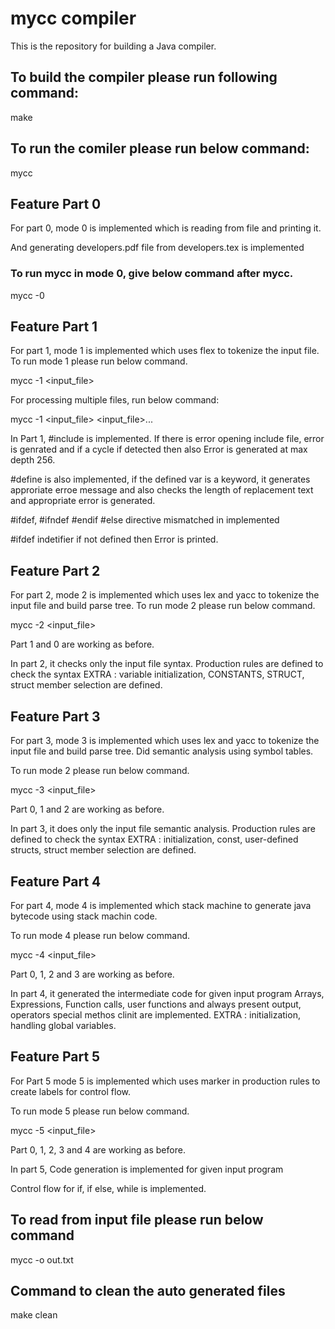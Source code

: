 
# mycc compiler

This is the repository for building a Java compiler.

## To build the compiler please run following command:

make

## To run the comiler please run below command:

mycc

## Feature Part 0

For part 0,  mode 0 is implemented which is reading from file and printing it.

And generating developers.pdf file from developers.tex is implemented

### To run mycc in mode 0, give below command after mycc.

mycc -0

## Feature Part 1

For part 1,  mode 1 is implemented which uses flex to tokenize the input file. To run mode 1 please run below command.

mycc -1 <input_file>

For processing multiple files, run below command:

mycc -1 <input_file>  <input_file>... 

In Part 1,  #include is implemented.
If there is error opening include file, error is genrated and if a cycle if detected then also Error is generated at max depth 256.

#define is also implemented, if the defined var is a keyword, it generates approriate erroe message and also checks the length of replacement text and appropriate error is generated.

#ifdef, #ifndef #endif #else directive mismatched in implemented

#ifdef indetifier if not defined then Error is printed.

## Feature Part 2
For part 2,  mode 2 is implemented which uses lex and yacc to tokenize the input file and build parse tree. To run mode 2 please run below command.

mycc -2 <input_file>

Part 1 and 0 are working as before.

In part 2, it checks only the input file syntax.
Production rules are defined to check the syntax
EXTRA : variable initialization, CONSTANTS, STRUCT, struct member selection are defined.

## Feature Part 3
For part 3,  mode 3 is implemented which uses lex and yacc to tokenize the input file and build parse tree.
Did semantic analysis using symbol tables.

To run mode 2 please run below command.

mycc -3 <input_file>

Part 0, 1 and 2 are working as before.

In part 3, it does only the input file semantic analysis.
Production rules are defined to check the syntax
EXTRA :  initialization, const, user-defined structs, struct member selection are defined.

## Feature Part 4
For part 4,  mode 4 is implemented which stack machine to generate java bytecode using stack machin code.

To run mode 4 please run below command.

mycc -4 <input_file>

Part 0, 1, 2 and 3 are working as before.

In part 4, it generated the intermediate code for given input program
Arrays, Expressions, Function calls, user functions and always present output, operators
special methos clinit are implemented.
EXTRA :  initialization, handling global variables.

## Feature Part 5
For Part 5 mode 5 is implemented which uses marker in production rules to create labels for control flow. 

To run mode 5 please run below command.

mycc -5 <input_file>

Part 0, 1, 2, 3 and 4 are working as before.

In part 5,  Code generation is implemented for given input program

Control flow for if, if else, while is implemented. 

## To read from input file please run below command

mycc -o out.txt

## Command to clean the auto generated files

make clean